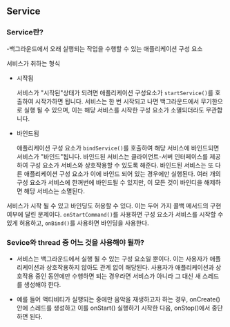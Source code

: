 ## Service

### Service란?

-백그라운드에서 오래 실행되는 작업을 수행할 수 있는 애플리케이션 구성 요소

서비스가 취하는 형식

+ 시작됨

  서비스가 "시작된"상태가 되려면 애플리케이션 구성요소가 ``startService()``를 호출하여 시작가하면 됩니다. 서비스는 한 번 시작되고 나면 백그라운드에서 무기한으로 실행 될 수 있으며, 이는 해당 서비스를 시작한 구성 요소가 소멸되더라도 무관합니다. 

+ 바인드됨

  애플리케이션 구성 요소가 ``bindService()``를 호출하여 해당 서비스에 바인드되면 서비스가 "바인드"됩니다.  바인드된 서비스는 클라이언트-서버 인터페이스를 제공하여 구성 요소가 서비스와 상호작용할 수 있도록 해준다. 바인드된 서비스는 또 다른 애플리케이션 구성 요소가 이에 바인드 되어 있는 경우에만 실행된다. 여러 개의 구성 요소가 서비스에 한꺼번에 바인드될 수 있지만, 이 모든 것이 바인디을 해제하면 해당 서비스는 소멸된다.  

서비스가 시작 될 수 있고 바인딩도 허용할 수 있다. 이는 두어 가지 콜백 메서드의 구현 여부에 달린 문제이다. ``onStartCommand()``를 사용하면 구성 요소가 서비스를 시작할 수 있게 허용하고, ``onBind()``를 사용하면 바인딩을 사용한다.

### Sevice와 thread 중 어느 것을 사용해야 될까?

+ 서비스는 백그라운드에서 실행 될 수 있는 구성 요소일 뿐이다. 이는 사용자가 애플리케이션과 상호작용하지 않아도 관계 없이 해당된다.  사용자가 애플리케이션과 상호작용 중인 동안에만 수행하면 되는 경우라면 서비스가 아니라 그 대신 새 스레드를 생성해야 한다.

+ 예를 들어 액티비티가 실행되는 중에만 음악을  재생하고자 하는 경우, onCreate()안에 스레드를 생성하고 이를 onStart() 실행하기 시작한 다음, onStop()에서 중단하면 된다.

  ​



